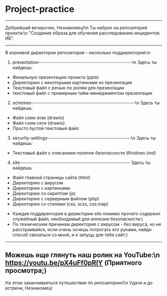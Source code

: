 # Project-practice
--------------------------------------------------------------
Добрейший вечерочек, Незнакомец!\n
Ты набрел на репозиторий проекта:\n
"Создание образа для обучения расследованию инцидентов ИБ".

--------------------------------------------------------------
В корневой директории репозитория - несколько поддиректорий:\n

1. presentation-----------------------------------------------\n
Здесь ты найдешь:
- Финальную презентацию проекта (pptx)
- Директорию с некоторыми картинками из презентации
- Текстовый файл с речью по ролям для презентации
- текстовый файл с примерным тайм-менеджментом презентации

2. schemes----------------------------------------------------\n
Здесь ты найдешь:
- Файл схем атак (drawio)
- Файл схем сети (drawio)
- Просто пустой текстовый файл

3. security-settings------------------------------------------\n
Здесь ты найдешь:
- Текстовый файл с описанием политик безопасности Windows (md)

4. site-------------------------------------------------------
Здесь ты найдешь:
- Файл главной страницы сайта (html)
- Директорию с вирусом
- Директорию с картинками
- Директорию со скриптом (js)
- Директорию с серверным файлом (php)
- Директорию со стилями (css, scss, css.map)
* Каждая поддиректория в директории site помимо прочего
  содержит служебный файл, необходимый для
  иллюзии безопасности:)
* По техническим причинам директория с вирусом - без вируса,
  но не расстраивайся, если очень хочешь потрогать его руками,
  найди способ связаться со мной, и я запущу для тебя сайт:)
--------------------------------------------------------------

Можешь еще глянуть наш ролик на YouTube:\n
https://youtu.be/pX4uFf0pRIY (Приятного просмотра;)
--------------------------------------------------------------

На этом заканчиваеться путешествие по репозиторию!\n
Удачи и до встречи, Незнакомец!
